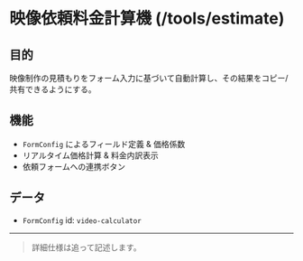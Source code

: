 # 映像依頼料金計算機 (/tools/estimate)

## 目的

映像制作の見積もりをフォーム入力に基づいて自動計算し、その結果をコピー/共有できるようにする。

## 機能

- `FormConfig` によるフィールド定義 & 価格係数
- リアルタイム価格計算 & 料金内訳表示
- 依頼フォームへの連携ボタン

## データ

- `FormConfig` id: `video-calculator`

---

> 詳細仕様は追って記述します。
